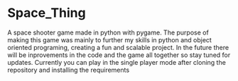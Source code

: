 # Space_Thing
A space shooter game made in python with pygame. The purpose of making this game was mainly to further my skills in python and object oriented programing, creating a fun and scalable project. In the future there will be inprovements in the code and the game all together so stay tuned for updates.
Currently you can play in the single player mode after cloning the repository and installing the requirements
